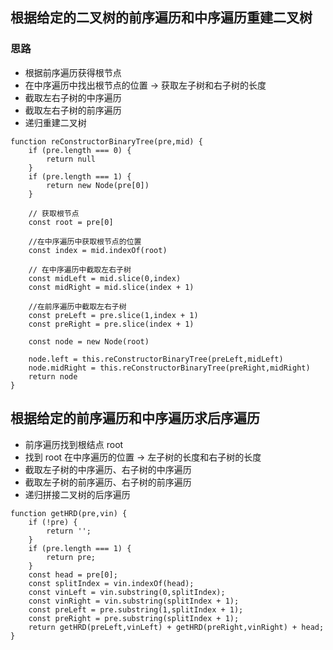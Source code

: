 ## 根据给定的二叉树的前序遍历和中序遍历重建二叉树

### 思路

- 根据前序遍历获得根节点
- 在中序遍历中找出根节点的位置 -> 获取左子树和右子树的长度
- 截取左右子树的中序遍历
- 截取左右子树的前序遍历
- 递归重建二叉树

```
function reConstructorBinaryTree(pre,mid) {
    if (pre.length === 0) {
        return null
    }
    if (pre.length === 1) {
        return new Node(pre[0])
    }

    // 获取根节点
    const root = pre[0]

    //在中序遍历中获取根节点的位置
    const index = mid.indexOf(root)

    // 在中序遍历中截取左右子树
    const midLeft = mid.slice(0,index)
    const midRight = mid.slice(index + 1)

    //在前序遍历中截取左右子树
    const preLeft = pre.slice(1,index + 1)
    const preRight = pre.slice(index + 1)

    const node = new Node(root)

    node.left = this.reConstructorBinaryTree(preLeft,midLeft)
    node.midRight = this.reConstructorBinaryTree(preRight,midRight)
    return node
}
```

## 根据给定的前序遍历和中序遍历求后序遍历

- 前序遍历找到根结点 root
- 找到 root 在中序遍历的位置 -> 左子树的长度和右子树的长度
- 截取左子树的中序遍历、右子树的中序遍历
- 截取左子树的前序遍历、右子树的前序遍历
- 递归拼接二叉树的后序遍历

```
function getHRD(pre,vin) {
    if (!pre) {
        return '';
    }
    if (pre.length === 1) {
        return pre;
    }
    const head = pre[0];
    const splitIndex = vin.indexOf(head);
    const vinLeft = vin.substring(0,splitIndex);
    const vinRight = vin.substring(splitIndex + 1);
    const preLeft = pre.substring(1,splitIndex + 1);
    const preRight = pre.substring(splitIndex + 1);
    return getHRD(preLeft,vinLeft) + getHRD(preRight,vinRight) + head;
}
```
